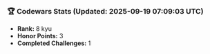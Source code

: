 ### 🏆 Codewars Stats (Updated: 2025-09-19 07:09:03 UTC)

- **Rank:** 8 kyu
- **Honor Points:** 3
- **Completed Challenges:** 1
